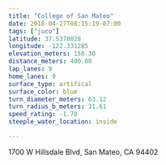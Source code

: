 ```yaml
---
title: "College of San Mateo"
date: 2018-04-27T08:15:19-07:00
tags: ["juco"]
latitude: 37.5370828
longitude: -122.331285
elevation_meters: 150.30
distance_meters: 400.00
lap_lanes: 9
home_lanes: 9
surface_type: artifical
surface_color: blue
turn_diameter_meters: 63.12
turn_radius_b_meters: 31.61
speed_rating: -1.70
steeple_water_location: inside

---
```

1700 W Hillsdale Blvd, San Mateo, CA 94402
<!--more-->
